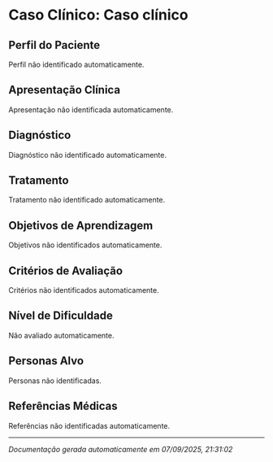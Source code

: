 # Caso Clínico: Caso clínico

## Perfil do Paciente
Perfil não identificado automaticamente.

## Apresentação Clínica
Apresentação não identificada automaticamente.

## Diagnóstico
Diagnóstico não identificado automaticamente.

## Tratamento
Tratamento não identificado automaticamente.

## Objetivos de Aprendizagem
Objetivos não identificados automaticamente.

## Critérios de Avaliação
Critérios não identificados automaticamente.

## Nível de Dificuldade
Não avaliado automaticamente.

## Personas Alvo
Personas não identificadas.

## Referências Médicas
Referências não identificadas automaticamente.

---
*Documentação gerada automaticamente em 07/09/2025, 21:31:02*
